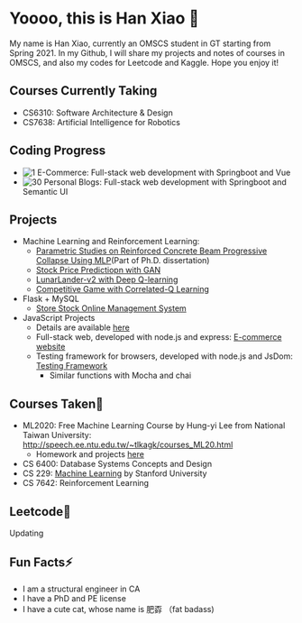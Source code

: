 # Yoooo, this is Han Xiao 👋

My name is Han Xiao, currently an OMSCS student in GT starting from Spring 2021. In my Github, I will share my projects and notes of courses in OMSCS, and also my codes for Leetcode and Kaggle. Hope you enjoy it!

## Courses Currently Taking
* CS6310: Software Architecture & Design
* CS7638: Artificial Intelligence for Robotics

  
## Coding Progress
* ![1](https://progress-bar.dev/1) E-Commerce: Full-stack web development with Springboot and Vue
* ![30](https://progress-bar.dev/30) Personal Blogs: Full-stack web development with Springboot and Semantic UI

## Projects
* Machine Learning and Reinforcement Learning:
  - [Parametric Studies on Reinforced Concrete Beam Progressive Collapse Using MLP](https://github.com/hansxiao7/Parametric-Studies-on-Progressive-Collapse)(Part of Ph.D. dissertation) 
  - [Stock Price Predictiopn with GAN](https://github.com/hansxiao7/Stock-Price-Prediction)
  - [LunarLander-v2 with Deep Q-learning](https://github.com/hansxiao7/LunarLanderv2-with-Deep-Q-Learning)
  - [Competitive Game with Correlated-Q Learning](https://github.com/hansxiao7/Competitve-Game-with-CE-Q)
* Flask + MySQL
  - [Store Stock Online Management System](https://github.com/hansxiao7/Store-Management-System-MySQL)
* JavaScript Projects
  - Details are available [here](https://github.com/hansxiao7/JS-Projects)
  - Full-stack web, developed with node.js and express: [E-commerce website](https://github.com/hansxiao7/JS-Projects/tree/main/E-commerce)
  - Testing framework for browsers, developed with node.js and JsDom: [Testing Framework](https://github.com/hansxiao7/JS-Projects/tree/main/tme)
    - Similar functions with Mocha and chai

## Courses Taken🌱
* ML2020: Free Machine Learning Course by Hung-yi Lee from National Taiwan University: http://speech.ee.ntu.edu.tw/~tlkagk/courses_ML20.html
  - Homework and projects [here](https://github.com/hansxiao7/ML2020)
* CS 6400: Database Systems Concepts and Design
* CS 229: [Machine Learning](http://cs229.stanford.edu/syllabus-autumn2018.html) by Stanford University
* CS 7642: Reinforcement Learning
## Leetcode🤔
Updating
## Fun Facts⚡
* I am a structural engineer in CA
* I have a PhD and PE license
* I have a cute cat, whose name is 肥孬 （fat badass)

<!--
**hansxiao7/hansxiao7** is a ✨ _special_ ✨ repository because its `README.md` (this file) appears on your GitHub profile.

Here are some ideas to get you started:

- 🔭 I’m currently working on ...
- 🌱 I’m currently learning ...
- 👯 I’m looking to collaborate on ...
- 🤔 I’m looking for help with ...
- 💬 Ask me about ...
- 📫 How to reach me: ...
- 😄 Pronouns: ...
- ⚡ Fun fact: ...
-->

